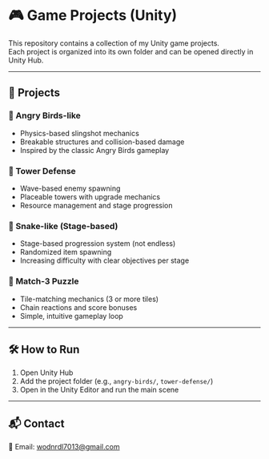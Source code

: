 # 🎮 Game Projects (Unity)

This repository contains a collection of my Unity game projects.  
Each project is organized into its own folder and can be opened directly in Unity Hub.

---

## 📂 Projects

### 🔹 Angry Birds-like
- Physics-based slingshot mechanics
- Breakable structures and collision-based damage
- Inspired by the classic Angry Birds gameplay

### 🔹 Tower Defense
- Wave-based enemy spawning
- Placeable towers with upgrade mechanics
- Resource management and stage progression

### 🔹 Snake-like (Stage-based)
- Stage-based progression system (not endless)
- Randomized item spawning
- Increasing difficulty with clear objectives per stage

### 🔹 Match-3 Puzzle
- Tile-matching mechanics (3 or more tiles)
- Chain reactions and score bonuses
- Simple, intuitive gameplay loop

---

## 🛠 How to Run
1. Open Unity Hub  
2. Add the project folder (e.g., `angry-birds/`, `tower-defense/`)  
3. Open in the Unity Editor and run the main scene  

---

## 📬 Contact
📧 Email: wodnrdl7013@gmail.com
